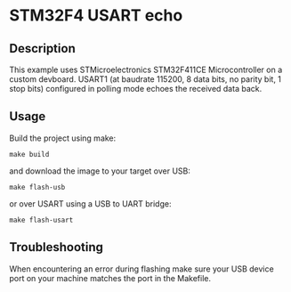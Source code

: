 # STM32F4 USART echo

## Description

This example uses STMicroelectronics STM32F411CE Microcontroller on a custom devboard.
USART1 (at baudrate 115200, 8 data bits, no parity bit, 1 stop bits) configured in polling mode echoes the received data back.

## Usage

Build the project using make:
```console
make build
```

and download the image to your target over USB:
```console
make flash-usb
```
or over USART using a USB to UART bridge:
```console
make flash-usart
```

## Troubleshooting

When encountering an error during flashing make sure your USB device port on your machine matches the port in the Makefile.